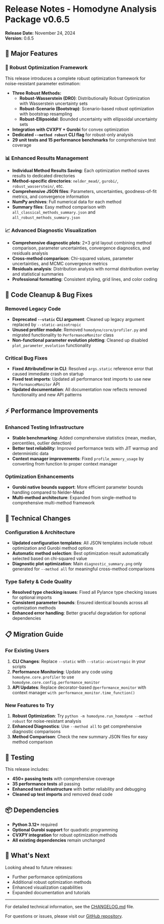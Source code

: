 # Release Notes - Homodyne Analysis Package v0.6.5

**Release Date:** November 24, 2024  
**Version:** 0.6.5  

## 🎉 Major Features

### 🚀 Robust Optimization Framework
This release introduces a complete robust optimization framework for noise-resistant parameter estimation:

- **Three Robust Methods:**
  - **Robust-Wasserstein (DRO)**: Distributionally Robust Optimization with Wasserstein uncertainty sets
  - **Robust-Scenario (Bootstrap)**: Scenario-based robust optimization with bootstrap resampling  
  - **Robust-Ellipsoidal**: Bounded uncertainty with ellipsoidal uncertainty sets
- **Integration with CVXPY + Gurobi** for convex optimization
- **Dedicated `--method robust` CLI flag** for robust-only analysis
- **29 unit tests and 15 performance benchmarks** for comprehensive test coverage

### 📊 Enhanced Results Management
- **Individual Method Results Saving**: Each optimization method saves results to dedicated directories
- **Method-specific directories**: `nelder_mead/`, `gurobi/`, `robust_wasserstein/`, etc.
- **Comprehensive JSON files**: Parameters, uncertainties, goodness-of-fit metrics, and convergence information
- **NumPy archives**: Full numerical data for each method
- **Summary files**: Easy method comparison with `all_classical_methods_summary.json` and `all_robust_methods_summary.json`

### 📈 Advanced Diagnostic Visualization
- **Comprehensive diagnostic plots**: 2×3 grid layout combining method comparison, parameter uncertainties, convergence diagnostics, and residuals analysis
- **Cross-method comparison**: Chi-squared values, parameter uncertainties, and MCMC convergence metrics
- **Residuals analysis**: Distribution analysis with normal distribution overlay and statistical summaries
- **Professional formatting**: Consistent styling, grid lines, and color coding

## 🧹 Code Cleanup & Bug Fixes

### Removed Legacy Code
- **Deprecated `--static` CLI argument**: Cleaned up legacy argument replaced by `--static-anisotropic`
- **Unused profiler module**: Removed `homodyne/core/profiler.py` and migrated functionality to `PerformanceMonitor` class
- **Non-functional parameter evolution plotting**: Cleaned up disabled `plot_parameter_evolution` functionality

### Critical Bug Fixes
- **Fixed AttributeError in CLI**: Resolved `args.static` reference error that caused immediate crash on startup
- **Fixed test imports**: Updated all performance test imports to use new `PerformanceMonitor` API
- **Updated documentation**: All documentation now reflects removed functionality and new API patterns

## ⚡ Performance Improvements

### Enhanced Testing Infrastructure
- **Stable benchmarking**: Added comprehensive statistics (mean, median, percentiles, outlier detection)
- **Better test reliability**: Improved performance tests with JIT warmup and deterministic data
- **Context manager improvements**: Fixed `profile_memory_usage` by converting from function to proper context manager

### Optimization Enhancements  
- **Gurobi native bounds support**: More efficient parameter bounds handling compared to Nelder-Mead
- **Multi-method architecture**: Expanded from single-method to comprehensive multi-method framework

## 🔧 Technical Changes

### Configuration & Architecture
- **Updated configuration templates**: All JSON templates include robust optimization and Gurobi method options
- **Automatic method selection**: Best optimization result automatically selected based on chi-squared value
- **Diagnostic plot optimization**: Main `diagnostic_summary.png` only generated for `--method all` for meaningful cross-method comparisons

### Type Safety & Code Quality
- **Resolved type checking issues**: Fixed all Pylance type checking issues for optional imports
- **Consistent parameter bounds**: Ensured identical bounds across all optimization methods
- **Enhanced error handling**: Better graceful degradation for optional dependencies

## 📋 Migration Guide

### For Existing Users
1. **CLI Changes**: Replace `--static` with `--static-anisotropic` in your scripts
2. **Performance Monitoring**: Update any code using `homodyne.core.profiler` to use `homodyne.core.config.performance_monitor`
3. **API Updates**: Replace decorator-based `@performance_monitor` with context manager `with performance_monitor.time_function()`

### New Features to Try
1. **Robust Optimization**: Try `python -m homodyne.run_homodyne --method robust` for noise-resistant analysis
2. **Enhanced Diagnostics**: Use `--method all` to get comprehensive diagnostic comparisons
3. **Method Comparison**: Check the new summary JSON files for easy method comparison

## 🧪 Testing

This release includes:
- **450+ passing tests** with comprehensive coverage
- **35 performance tests** all passing
- **Enhanced test infrastructure** with better reliability and debugging
- **Cleaned up test imports** and removed dead code

## 📦 Dependencies

- **Python 3.12+** required
- **Optional Gurobi support** for quadratic programming
- **CVXPY integration** for robust optimization methods
- **All existing dependencies** remain unchanged

## 🎯 What's Next

Looking ahead to future releases:
- Further performance optimizations
- Additional robust optimization methods
- Enhanced visualization capabilities
- Expanded documentation and tutorials

---

For detailed technical information, see the [CHANGELOG.md](CHANGELOG.md) file.

For questions or issues, please visit our [GitHub repository](https://github.com/your-repo/homodyne).